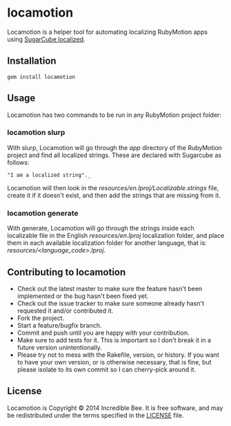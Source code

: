 # locamotion

Locamotion is a helper tool for automating localizing RubyMotion apps using [SugarCube localized](https://github.com/rubymotion/sugarcube).

## Installation
    gem install locamotion

## Usage

Locamotion has two commands to be run in any RubyMotion project folder:

### locamotion slurp

With slurp, Locamotion will go through the _app_ directory of the RubyMotion project and find all localized strings. These are declared with Sugarcube as follows:

    "I am a localized string"._

Locamotion will then look in the _resources/en.lproj/Localizable.strings_ file, create it if it doesn't exist, and then add the strings that are missing from it.

### locamotion generate

With generate, Locamotion will go through the strings inside each localizable file in the English _resources/en.lproj_ localization folder, and place them in each available localization folder for another language, that is: _resources/<language_code>.lproj_.


## Contributing to locamotion
 
* Check out the latest master to make sure the feature hasn't been implemented or the bug hasn't been fixed yet.
* Check out the issue tracker to make sure someone already hasn't requested it and/or contributed it.
* Fork the project.
* Start a feature/bugfix branch.
* Commit and push until you are happy with your contribution.
* Make sure to add tests for it. This is important so I don't break it in a future version unintentionally.
* Please try not to mess with the Rakefile, version, or history. If you want to have your own version, or is otherwise necessary, that is fine, but please isolate to its own commit so I can cherry-pick around it.

## License

Locamotion is Copyright © 2014 Incredible Bee. It is free software, and may be redistributed under the terms specified in the [LICENSE](https://github.com/incbee/locamotion/blob/master/LICENSE.txt) file.
